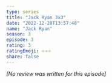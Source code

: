 ```yaml
---
type: series
title: "Jack Ryan 3x3"
date: "2022-12-28T13:57:48"
name: "Jack Ryan"
season: 3
episode: 3
rating: 3
ratingEmoji: ⭐️⭐️⭐️
share: false
---
```


*[No review was written for this episode]*
